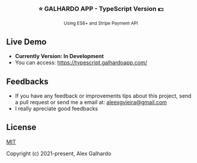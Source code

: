 <div align="center">
<h3 align="center">⭐ GALHARDO APP - TypeScript Version 💵</h3>
<small align="center">Using ES6+ and Stripe Payment API</small>
</div>

## Live Demo
- **Currently Version: In Development**
- You can access: https://typescript.galhardoapp.com/

## Feedbacks
- If you have any feedback or improvements tips about this project, send a pull request or send me a email at: aleexgvieira@gmail.com
- I really apreciate good feedbacks

## License

[MIT](http://opensource.org/licenses/MIT)

Copyright (c) 2021-present, Alex Galhardo

